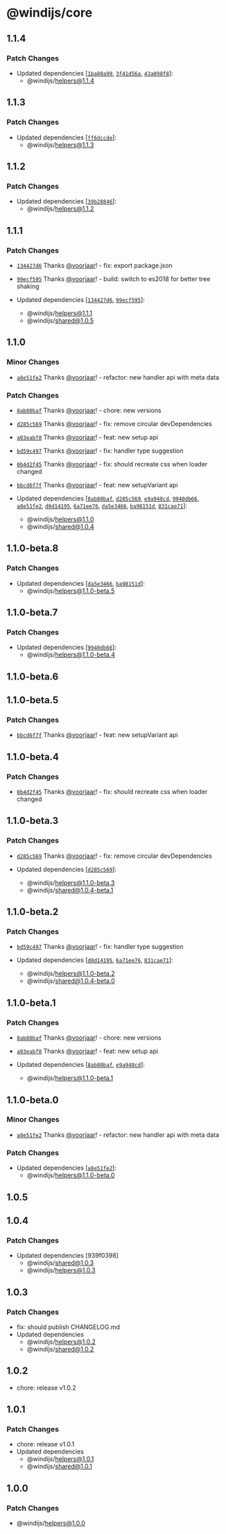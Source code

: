 # @windijs/core

## 1.1.4

### Patch Changes

- Updated dependencies [[`1ba88a99`](https://github.com/windijs/windijs/commit/1ba88a99c4a0b00edaff825551bf9a412468aead), [`3f41d56a`](https://github.com/windijs/windijs/commit/3f41d56a8ea8c4c56e95ebcf0e927c2d41783d53), [`43a098f8`](https://github.com/windijs/windijs/commit/43a098f889bfe9d9f5c354ef037ef80c232b9005)]:
  - @windijs/helpers@1.1.4

## 1.1.3

### Patch Changes

- Updated dependencies [[`ff6dccde`](https://github.com/windijs/windijs/commit/ff6dccde4c16a808aeb3154969e2acbd3dfd3a4b)]:
  - @windijs/helpers@1.1.3

## 1.1.2

### Patch Changes

- Updated dependencies [[`39b28846`](https://github.com/windijs/windijs/commit/39b28846c780dc1c39ca30abfcd8e9c554aadb63)]:
  - @windijs/helpers@1.1.2

## 1.1.1

### Patch Changes

- [`134427d6`](https://github.com/windijs/windijs/commit/134427d666a61704de77d52f0e6e4ffbfe085cd3) Thanks [@voorjaar](https://github.com/voorjaar)! - fix: export package.json

* [`99ecf595`](https://github.com/windijs/windijs/commit/99ecf5956d7fa1124c1561d8f58b7a0a2f1af0f2) Thanks [@voorjaar](https://github.com/voorjaar)! - build: switch to es2018 for better tree shaking

* Updated dependencies [[`134427d6`](https://github.com/windijs/windijs/commit/134427d666a61704de77d52f0e6e4ffbfe085cd3), [`99ecf595`](https://github.com/windijs/windijs/commit/99ecf5956d7fa1124c1561d8f58b7a0a2f1af0f2)]:
  - @windijs/helpers@1.1.1
  - @windijs/shared@1.0.5

## 1.1.0

### Minor Changes

- [`a8e51fe2`](https://github.com/windijs/windijs/commit/a8e51fe2d193dc7e6b450fb4e7b5ad6ab330bd33) Thanks [@voorjaar](https://github.com/voorjaar)! - refactor: new handler api with meta data

### Patch Changes

- [`8ab80baf`](https://github.com/windijs/windijs/commit/8ab80bafda9ab832d8d53f287e200f7fd497b7b6) Thanks [@voorjaar](https://github.com/voorjaar)! - chore: new versions

* [`d285c569`](https://github.com/windijs/windijs/commit/d285c569ec7d4cdd0921f92c7dfe892e58c9cd75) Thanks [@voorjaar](https://github.com/voorjaar)! - fix: remove circular devDependencies

- [`a03eabf8`](https://github.com/windijs/windijs/commit/a03eabf88e4ff96099bfc9a050a8440a500b0316) Thanks [@voorjaar](https://github.com/voorjaar)! - feat: new setup api

* [`bd59c497`](https://github.com/windijs/windijs/commit/bd59c49748a68f189bfa8f529d8ba7d6bc0a22ae) Thanks [@voorjaar](https://github.com/voorjaar)! - fix: handler type suggestion

- [`0b4d2f45`](https://github.com/windijs/windijs/commit/0b4d2f455a91b2c1eb09ac86e4f3783f36a86366) Thanks [@voorjaar](https://github.com/voorjaar)! - fix: should recreate css when loader changed

* [`bbcd6f7f`](https://github.com/windijs/windijs/commit/bbcd6f7f355d015ed0e6a6183ce9204e5eb91892) Thanks [@voorjaar](https://github.com/voorjaar)! - feat: new setupVariant api

* Updated dependencies [[`8ab80baf`](https://github.com/windijs/windijs/commit/8ab80bafda9ab832d8d53f287e200f7fd497b7b6), [`d285c569`](https://github.com/windijs/windijs/commit/d285c569ec7d4cdd0921f92c7dfe892e58c9cd75), [`e9a948cd`](https://github.com/windijs/windijs/commit/e9a948cd44d003a2c1e91ea2927658f59e3746dc), [`9940db66`](https://github.com/windijs/windijs/commit/9940db664965f9e7c04b8e6831cb035b79f2b212), [`a8e51fe2`](https://github.com/windijs/windijs/commit/a8e51fe2d193dc7e6b450fb4e7b5ad6ab330bd33), [`d0d14195`](https://github.com/windijs/windijs/commit/d0d14195bea0f846097a9738da82278ca97468bc), [`6a71ee76`](https://github.com/windijs/windijs/commit/6a71ee76737a9309b31b06adc33a695461d1583d), [`da5e3466`](https://github.com/windijs/windijs/commit/da5e3466071e7c780b3875e177dad87e14495d3c), [`ba98151d`](https://github.com/windijs/windijs/commit/ba98151d7050fe6832999cf4c7ce0bec48d26fe0), [`831cae71`](https://github.com/windijs/windijs/commit/831cae71465e13a4d00188cca914710c54cd29cf)]:
  - @windijs/helpers@1.1.0
  - @windijs/shared@1.0.4

## 1.1.0-beta.8

### Patch Changes

- Updated dependencies [[`da5e3466`](https://github.com/windijs/windijs/commit/da5e3466071e7c780b3875e177dad87e14495d3c), [`ba98151d`](https://github.com/windijs/windijs/commit/ba98151d7050fe6832999cf4c7ce0bec48d26fe0)]:
  - @windijs/helpers@1.1.0-beta.5

## 1.1.0-beta.7

### Patch Changes

- Updated dependencies [[`9940db66`](https://github.com/windijs/windijs/commit/9940db664965f9e7c04b8e6831cb035b79f2b212)]:
  - @windijs/helpers@1.1.0-beta.4

## 1.1.0-beta.6

## 1.1.0-beta.5

### Patch Changes

- [`bbcd6f7f`](https://github.com/windijs/windijs/commit/bbcd6f7f355d015ed0e6a6183ce9204e5eb91892) Thanks [@voorjaar](https://github.com/voorjaar)! - feat: new setupVariant api

## 1.1.0-beta.4

### Patch Changes

- [`0b4d2f45`](https://github.com/windijs/windijs/commit/0b4d2f455a91b2c1eb09ac86e4f3783f36a86366) Thanks [@voorjaar](https://github.com/voorjaar)! - fix: should recreate css when loader changed

## 1.1.0-beta.3

### Patch Changes

- [`d285c569`](https://github.com/windijs/windijs/commit/d285c569ec7d4cdd0921f92c7dfe892e58c9cd75) Thanks [@voorjaar](https://github.com/voorjaar)! - fix: remove circular devDependencies

- Updated dependencies [[`d285c569`](https://github.com/windijs/windijs/commit/d285c569ec7d4cdd0921f92c7dfe892e58c9cd75)]:
  - @windijs/helpers@1.1.0-beta.3
  - @windijs/shared@1.0.4-beta.1

## 1.1.0-beta.2

### Patch Changes

- [`bd59c497`](https://github.com/windijs/windijs/commit/bd59c49748a68f189bfa8f529d8ba7d6bc0a22ae) Thanks [@voorjaar](https://github.com/voorjaar)! - fix: handler type suggestion

- Updated dependencies [[`d0d14195`](https://github.com/windijs/windijs/commit/d0d14195bea0f846097a9738da82278ca97468bc), [`6a71ee76`](https://github.com/windijs/windijs/commit/6a71ee76737a9309b31b06adc33a695461d1583d), [`831cae71`](https://github.com/windijs/windijs/commit/831cae71465e13a4d00188cca914710c54cd29cf)]:
  - @windijs/helpers@1.1.0-beta.2
  - @windijs/shared@1.0.4-beta.0

## 1.1.0-beta.1

### Patch Changes

- [`8ab80baf`](https://github.com/windijs/windijs/commit/8ab80bafda9ab832d8d53f287e200f7fd497b7b6) Thanks [@voorjaar](https://github.com/voorjaar)! - chore: new versions

* [`a03eabf8`](https://github.com/windijs/windijs/commit/a03eabf88e4ff96099bfc9a050a8440a500b0316) Thanks [@voorjaar](https://github.com/voorjaar)! - feat: new setup api

* Updated dependencies [[`8ab80baf`](https://github.com/windijs/windijs/commit/8ab80bafda9ab832d8d53f287e200f7fd497b7b6), [`e9a948cd`](https://github.com/windijs/windijs/commit/e9a948cd44d003a2c1e91ea2927658f59e3746dc)]:
  - @windijs/helpers@1.1.0-beta.1

## 1.1.0-beta.0

### Minor Changes

- [`a8e51fe2`](https://github.com/windijs/windijs/commit/a8e51fe2d193dc7e6b450fb4e7b5ad6ab330bd33) Thanks [@voorjaar](https://github.com/voorjaar)! - refactor: new handler api with meta data

### Patch Changes

- Updated dependencies [[`a8e51fe2`](https://github.com/windijs/windijs/commit/a8e51fe2d193dc7e6b450fb4e7b5ad6ab330bd33)]:
  - @windijs/helpers@1.1.0-beta.0

## 1.0.5

## 1.0.4

### Patch Changes

- Updated dependencies [939f0398]
  - @windijs/shared@1.0.3
  - @windijs/helpers@1.0.3

## 1.0.3

### Patch Changes

- fix: should publish CHANGELOG.md
- Updated dependencies
  - @windijs/helpers@1.0.2
  - @windijs/shared@1.0.2

## 1.0.2

- chore: release v1.0.2

## 1.0.1

### Patch Changes

- chore: release v1.0.1
- Updated dependencies
  - @windijs/helpers@1.0.1
  - @windijs/shared@1.0.1

## 1.0.0

### Patch Changes

- @windijs/helpers@1.0.0
